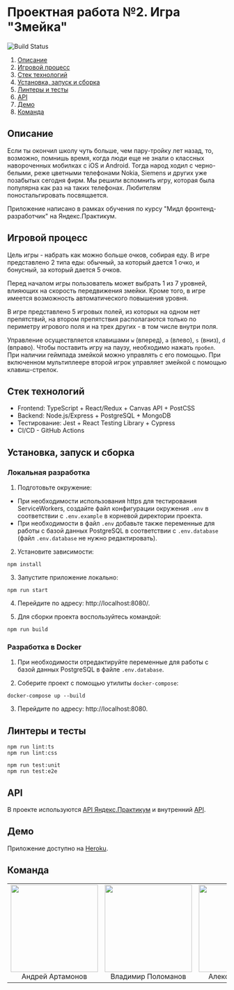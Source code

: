 # Проектная работа №2. Игра "Змейка"

<img alt="Build Status" src="https://img.shields.io/endpoint.svg?url=https%3A%2F%2Factions-badge.atrox.dev%2Fdusseldorf01%2Fsnake%2Fbadge%3Fref%3Ddevelop&label=build&logo=none" />

1. [Описание](#описание)
2. [Игровой процесс](#игровой-процесс)
3. [Стек технологий](#стек-технологий)
4. [Установка, запуск и сборка](#установка-запуск-и-сборка)
5. [Линтеры и тесты](#линтеры-и-тесты)
6. [API](#api)
7. [Демо](#демо)
8. [Команда](#команда)

## Описание

Если ты окончил школу чуть больше, чем пару-тройку лет назад, то, возможно, помнишь время, когда люди еще не знали о классных навороченных мобилках с iOS и Android. Тогда народ ходил с черно-белыми, реже цветными телефонами Nokia, Siemens и других уже позабытых сегодня фирм. Мы решили вспомнить игру, которая была популярна как раз на таких телефонах. Любителям поностальгировать посвящается.

Приложение написано в рамках обучения по курсу "Мидл фронтенд-разработчик" на Яндекс.Практикум.

## Игровой процесс

Цель игры - набрать как можно больше очков, собирая еду. В игре представлено 2 типа еды: обычный, за который дается 1 очко, и бонусный, за который дается 5 очков.

Перед началом игры пользователь может выбрать 1 из 7 уровней, влияющих на скорость передвижения змейки. Кроме того, в игре имеется возможность автоматического повышения уровня.

В игре представлено 5 игровых полей, из которых на одном нет препятствий, на втором препятствия располагаются только по периметру игрового поля и на трех других - в том числе внутри поля.

Управление осуществляется клавишами `w` (вперед), `a` (влево), `s` (вниз), `d` (вправо). Чтобы поставить игру на паузу, необходимо нажать `пробел`. При наличии геймпада змейкой можно управлять с его помощью. При включенном мультиплеере второй игрок управляет змейкой с помощью клавиш-стрелок.

## Стек технологий

- Frontend: TypeScript + React/Redux + Canvas API + PostCSS
- Backend: Node.js/Express + PostgreSQL + MongoDB
- Тестирование: Jest + React Testing Library + Cypress
- CI/CD - GitHub Actions

## Установка, запуск и сборка

### Локальная разработка

1. Подготовьте окружение:
- При необходимости использования https для тестирования
  ServiceWorkers, создайте файл конфигурации окружения `.env`
  в соответствии с `.env.example` в корневой директории проекта.
- При необходимости в файл `.env` добавьте также переменные для работы
  с базой данных PostgreSQL в соответствии с `.env.database`
  (файл `.env.database` не нужно редактировать).

2. Установите зависимости:

```
npm install
```

3. Запустите приложение локально:
```
npm run start
```

4. Перейдите по адресу: http://localhost:8080/.

5. Для сборки проекта воспользуйтесь командой:
```
npm run build
```

### Разработка в Docker

1. При необходимости отредактируйте переменные для работы
   с базой данных PostgreSQL в файле `.env.database`.

2. Соберите проект с помощью утилиты `docker-compose`:
```
docker-compose up --build
```

3. Перейдите по адресу: http://localhost:8080.

## Линтеры и тесты

```
npm run lint:ts
npm run lint:css

npm run test:unit
npm run test:e2e
```

## API

В проекте используются [API Яндекс.Практикум](https://ya-praktikum.tech/api/v2/swagger/#/) и внутренний [API](API.md).

## Демо

Приложение доступно на [Heroku](https://dusseldorf-snake.herokuapp.com/).

## Команда
<table>
  <tbody>
    <tr align="center">
      <td width="33%">
        <img src="https://ca.slack-edge.com/TPV9DP0N4-U01BAJ6QX7F-a6a549390402-512" width="200" />
        <br />
        Андрей Артамонов
      </td>
      <td width="33%">
        <img src="https://ca.slack-edge.com/TPV9DP0N4-U0195E74CQ0-17187d2b7793-512" width="200" />
        <br />
        Владимир Поломанов
      </td>
      <td width="33%">
        <img src="https://ca.slack-edge.com/TPV9DP0N4-U01BDSXM403-ea2fd273f583-512" width="200"/>
        <br />
        Александр Коледов
      </td>
    </tr>
  </tbody>
</table>
